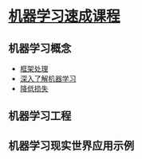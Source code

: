 # [机器学习速成课程](https://developers.google.cn/machine-learning/crash-course/)

## 机器学习概念
- [框架处理](01_framing.ipynb)
- [深入了解机器学习](02_descending_into_ml.ipynb)
- [降低损失](03_reducing_loss.ipynb)

## 机器学习工程

## 机器学习现实世界应用示例